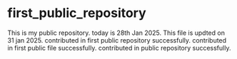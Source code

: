 # first_public_repository
This is my public repository.
today is 28th Jan 2025.
This file is updted on 31 jan 2025.
contributed in first public repository successfully.
contributed in first public file successfully.
contributed in public repository successfully.
